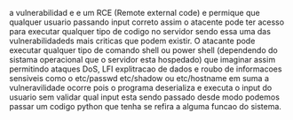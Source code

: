 a vulnerabilidad e e um RCE (Remote external code) e permique que qualquer usuario passando input correto
assim o atacente pode ter acesso para executar qualquer tipo de codigo no servidor sendo essa
uma das vulnerabilidadeds mais criticas que podem existir. 
O atacante pode executar qualquer tipo de comando shell ou power shell (dependendo do sistama operacional que o servidor esta hospedado)
que imaginar assim permitindo ataques  DoS, LFI explitracao de dados 
e roubo de informacoes sensiveis como o etc/passwd etc/shadow ou etc/hostname em suma a vulneravilidade ocorre pois o programa deserializa e executa o input do usuario
 sem validar qual input esta sendo passado desde modo 
podemos passar um codigo python que tenha se refira a alguma funcao do sistema.  
